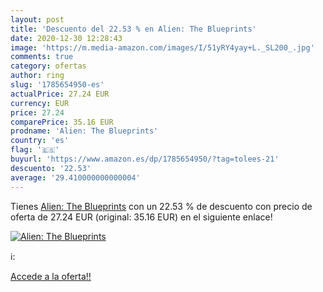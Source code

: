 ```yaml
---
layout: post
title: 'Descuento del 22.53 % en Alien: The Blueprints'
date: 2020-12-30 12:28:43
image: 'https://m.media-amazon.com/images/I/51yRY4yay+L._SL200_.jpg'
comments: true
category: ofertas
author: ring
slug: '1785654950-es'
actualPrice: 27.24 EUR
currency: EUR
price: 27.24
comparePrice: 35.16 EUR
prodname: 'Alien: The Blueprints'
country: 'es'
flag: '🇪🇸'
buyurl: 'https://www.amazon.es/dp/1785654950/?tag=tolees-21'
descuento: '22.53'
average: '29.410000000000004'
---
```


Tienes [Alien: The Blueprints](https://www.amazon.es/dp/1785654950/?tag=tolees-21) con un 22.53 % de descuento con precio de oferta de 27.24 EUR (original: 35.16 EUR) en el siguiente enlace!

[![Alien: The Blueprints](https://m.media-amazon.com/images/I/51yRY4yay+L._SL200_.jpg)](https://www.amazon.es/dp/1785654950/?tag=tolees-21)

ℹ️:


[Accede a la oferta!!](https://www.amazon.es/dp/1785654950/?tag=tolees-21)
